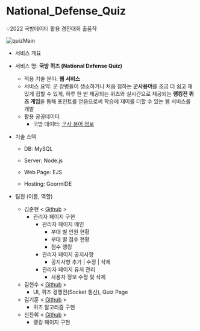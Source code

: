 # National_Defense_Quiz
💡2022 국방데이터 활용 경진대회 출품작

![quizMain](../readmeSources/quizMain.jpeg)

* 서비스 개요
* 서비스 명: <strong>국방 퀴즈 (National Defense Quiz)</strong>
    * 적용 기술 분야: <strong>웹 서비스</strong>
    * 서비스 요약: 군 장병들이 생소하거나 처음 접하는 <strong>군사용어</strong>를 조금 더 쉽고 재밌게 접할 수 있게, 하루 한 번 제공되는 퀴즈와 실시간으로 제공되는 <strong>랭킹전 퀴즈 게임</strong>을 통해 포인트를 얻음으로써 학습에 재미를 더할 수 있는 웹 서비스를 개발
	* 활용 공공데이터
		* 국방 데이터: [군사 용어 정보](https://opendata.mnd.go.kr/openinf/sheetview2.jsp?infId=OA-9447)
* 기술 스택
	* DB: MySQL

	* Server: Node.js

	* Web Page: EJS

	* Hosting: GoormIDE

* 팀원 (이름, 역할)
	* 김준현 < [Github](https://github.com/itsjh1242) >
		* 관리자 페이지 구현
			* 관리자 페이지 메인
				* 부대 별 인원 현황
				* 부대 별 점수 현황
				* 점수 랭킹
			* 관리자 페이지 공지사항
				* 공지사항 추가 | 수정 | 삭제
			* 관리자 페이지 유저 관리
				* 사용자 정보 수정 및 삭제
	* 김현수 < [Github](https://github.com/qqaazz0222) >
		* UI, 퀴즈 경쟁전(Socket 통신), Quiz Page 
	* 김기훈 < [Github](https://github.com/kkh1902) >
		* 퀴즈 알고리즘 구현
	* 신찬휘 < [Github](https://github.com/schxo) >
		* 랭킹 페이지 구현
